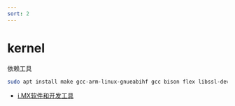 ```yaml
---
sort: 2
---
```

# kernel



依赖工具

```bash
sudo apt install make gcc-arm-linux-gnueabihf gcc bison flex libssl-dev dpkg-dev lzop vim
```


- [i.MX软件和开发工具](https://www.nxp.com.cn/design/software/embedded-software/i-mx-software:IMX-SW)


